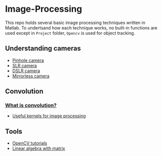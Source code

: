 # Image-Processing
This repo holds several basic image processing techniques written in Matlab. To undertsand how each technique works, no built-in functions are used except in `Project` folder, `Opencv` is used for object tracking.  


## Understanding cameras
* [Pinhole camera](https://www.khanacademy.org/partner-content/pixar/virtual-cameras/virtual-cameras-1/v/virtual-cameras)
* [SLR camera](https://www.youtube.com/watch?v=2tiqxiHnv1M)
* [DSLR camera](https://en.wikipedia.org/wiki/Digital_single-lens_reflex_camera)
* [Mirrorless camera](https://www.digitaltrends.com/photography/what-is-a-mirrorless-camera/)

## Convolution 
### [What is convolution?](http://machinelearninguru.com/computer_vision/basics/convolution/image_convolution_1.html)
* [Useful kernels for image processing](https://en.wikipedia.org/wiki/Kernel_(image_processing))

## Tools
* [OpenCV tutorials](https://docs.opencv.org/2.4/doc/tutorials/tutorials.html)
* [Linear algebra with matrix](https://betterexplained.com/articles/linear-algebra-guide/)
